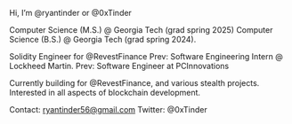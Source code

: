 Hi, I’m @ryantinder or @0xTinder

Computer Science (M.S.) @ Georgia Tech (grad spring 2025)
Computer Science (B.S.) @ Georgia Tech (grad spring 2024). 

Solidity Engineer for @RevestFinance
Prev: Software Engineering Intern @ Lockheed Martin.
Prev: Software Engineer at PCInnovations

Currently building for @RevestFinance, and various stealth projects.
Interested in all aspects of blockchain development.

Contact: ryantinder56@gmail.com
Twitter: @0xTinder
